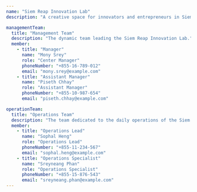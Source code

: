 ```yaml
---
name: "Siem Reap Innovation Lab"
description: "A creative space for innovators and entrepreneurs in Siem Reap."

managementTeam:
  title: "Management Team"
  description: "The dynamic team leading the Siem Reap Innovation Lab."
  member:
    - title: "Manager"
      name: "Mony Srey"
      role: "Center Manager"
      phoneNumber: "+855-16-789-012"
      email: "mony.srey@example.com"
    - title: "Assistant Manager"
      name: "Piseth Chhay"
      role: "Assistant Manager"
      phoneNumber: "+855-10-987-654"
      email: "piseth.chhay@example.com"

operationTeam:
  title: "Operations Team"
  description: "The team dedicated to the daily operations of the Siem Reap Innovation Lab."
  member:
    - title: "Operations Lead"
      name: "Sophal Heng"
      role: "Operations Lead"
      phoneNumber: "+855-11-234-567"
      email: "sophal.heng@example.com"
    - title: "Operations Specialist"
      name: "Sreyneang Phan"
      role: "Operations Specialist"
      phoneNumber: "+855-15-876-543"
      email: "sreyneang.phan@example.com"
---
```

